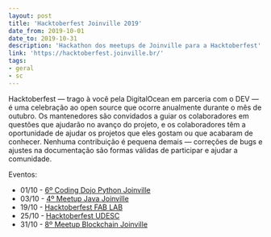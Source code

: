 ```yaml
---
layout: post
title: 'Hacktoberfest Joinville 2019'
date_from: 2019-10-01
date_to: 2019-10-31
description: 'Hackathon dos meetups de Joinville para a Hacktoberfest'
link: 'https://hacktoberfest.joinville.br/'
tags:
- geral
- sc
---
```


Hacktoberfest — trago à você pela DigitalOcean em parceria com o DEV — é uma celebração ao open source que ocorre
anualmente durante o mês de outubro. Os mantenedores são convidados a guiar os colaboradores em questões que ajudarão
no avanço do projeto, e os colaboradores têm a oportunidade de ajudar os projetos que eles gostam ou que acabaram de
conhecer. Nenhuma contribuição é pequena demais — correções de bugs e ajustes na documentação são formas válidas de
participar e ajudar a comunidade.

Eventos:

 * 01/10 - [6º Coding Dojo Python Joinville](https://www.meetup.com/pt-BR/python-joinville/events/265134578)
 * 03/10 - [4º Meetup Java Joinville](https://www.meetup.com/javajoinville/events/265019534/)
 * 19/10 - [Hacktoberfest FAB LAB](http://www.fablabjoinville.com.br/)
 * 25/10 - [Hacktoberfest UDESC](https://docs.google.com/forms/d/e/1FAIpQLSfTM-69EaBv0_kKM0zWmpFdtM7UBusKZOAO8nXiuuH1u9MX8Q/viewform)
 * 31/10 - [8º Meetup Blockchain Joinville](https://www.meetup.com/Blockchain-Joinville/events/265285113/)

